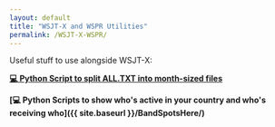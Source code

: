 ```yaml
---
layout: default
title: "WSJT-X and WSPR Utilities"
permalink: /WSJT-X-WSPR/
---
```


Useful stuff to use alongside WSJT-X:

**[💻 Python Script to split ALL.TXT into month-sized files](https://github.com/G1OJS/WSJT-X-and-WSPR-Utilities/blob/main/scripts/Split_ALL.py)**

**[💻 Python Scripts to show who's active in your country and who's receiving who]({{ site.baseurl }}/BandSpotsHere/)**
